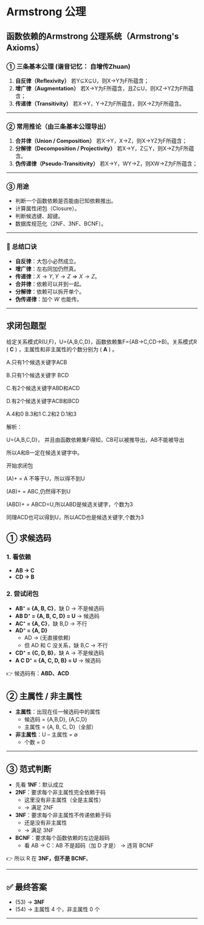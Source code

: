 # Armstrong 公理

## 函数依赖的Armstrong 公理系统（Armstrong's Axioms）

### ① 三条基本公理 (谐音记忆： 自增传Zhuan)

1. **自反律（Reflexivity）**
   若Y⊆X⊆U，则X→Y为F所蕴含；
2. **增广律（Augmentation）**
   若X→Y为F所蕴含，且Z⊆U，则XZ→YZ为F所蕴含；
3. **传递律（Transitivity）**
   若X→Y，Y→Z为F所蕴含，则X→Z为F所蕴含。

------

### ② 常用推论（由三条基本公理导出）

1. **合并律（Union / Composition）**
   若X→Y，X→Z，则X→YZ为F所蕴含；
2. **分解律（Decomposition / Projectivity）**
   若X→Y，Z⊆Y，则X→Z为F所蕴含。
3. **伪传递律（Pseudo-Transitivity）**
   若X→Y，WY→Z，则XW→Z为F所蕴含；

------

### ③ 用途

- 判断一个函数依赖是否能由已知依赖推出。
- 计算属性闭包（Closure）。
- 判断候选键、超键。
- 数据库规范化（2NF、3NF、BCNF）。

------

### 📖 总结口诀

- **自反律**：大包小必然成立。
- **增广律**：左右同加仍然真。
- **传递律**：$X \to Y, Y \to Z \Rightarrow X \to Z$。
- **合并律**：依赖可以并到一起。
- **分解律**：依赖可以拆开单个。
- **伪传递律**：加个 $W$ 也能传。

---

## 求闭包题型

给定关系模式R(U,F)，U={A,B,C,D}，函数依赖集F={AB->C,CD->B)。关系模式R ( **C** ) ，主属性和非主属性的个数分别为 ( **A** ) 。

A.只有1个候选关键字ACB

B.只有1个候选关键字 BCD

C.有2个候选关键字ABD和ACD

D.有2个候选关键字ACB和BCD

A.4和0		B.3和1		C.2和2		D.1和3



解析：

U={A,B,C,D}， 并且由函数依赖集F得知，CB可以被推导出，AB不能被导出

所以A和B一定在候选关键字中。

开始求闭包

(A)+ = A 不等于U，所以得不到U

(AB)+ = ABC,仍然得不到U

(ABD)+ = ABCD=U,所以ABD是候选关键字，个数为3

同理ACD也可以得到U，所以ACD也是候选关键字,个数为3



## ① 求候选码

### 1. 看依赖

- **AB → C**
- **CD → B**

### 2. 尝试闭包

- **AB⁺ = {A, B, C}**，缺 D → 不是候选码
- **AB D⁺ = {A, B, C, D} = U** → 候选码
- **AC⁺ = {A, C}**，缺 B,D → 不行
- **AD⁺ = {A, D}**
  - AD → (无直接依赖)
  - 但 AD 和 C 没关系，缺 B,C → 不行
- **CD⁺ = {C, D, B}**，缺 A → 不是候选码
- **A C D⁺ = {A, C, D, B} = U** → 候选码

👉 候选码有：**ABD、ACD**



## ② 主属性 / 非主属性

- **主属性**：出现在任一候选码中的属性
  - 候选码 = {A,B,D}, {A,C,D}
  - 主属性 = {A, B, C, D}（全部）
- **非主属性**：U – 主属性 = ∅
  - 个数 = 0

------

## ③ 范式判断

- 先看 **1NF**：默认成立
- **2NF**：要求每个非主属性完全依赖于码
  - 这里没有非主属性（全是主属性）
  - → 满足 2NF
- **3NF**：要求每个非主属性不传递依赖于码
  - 还是没有非主属性
  - → 满足 3NF
- **BCNF**：要求每个函数依赖的左边是超码
  - 看 AB → C：AB 不是超码（加 D 才是） → 违背 BCNF

👉 所以 R 在 **3NF，但不是 BCNF**。

------

## ✅ 最终答案

- (53) → **3NF**
- (54) → 主属性 4 个，非主属性 0 个

---

